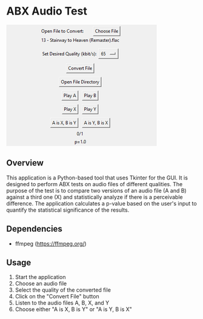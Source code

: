 # ABX Audio Test
![Screenshot](resources/screenshot.png)
## Overview
This application is a Python-based tool that uses Tkinter for the GUI. It is designed to perform ABX tests on audio files of different qualities. The purpose of the test is to compare two versions of an audio file (A and B) against a third one (X) and statistically analyze if there is a perceivable difference. The application calculates a p-value based on the user's input to quantify the statistical significance of the results.
## Dependencies
- ffmpeg (https://ffmpeg.org/)
## Usage
1. Start the application
2. Choose an audio file
3. Select the quality of the converted file
4. Click on the "Convert File" button
5. Listen to the audio files A, B, X, and Y
6. Choose either "A is X, B is Y" or "A is Y, B is X"